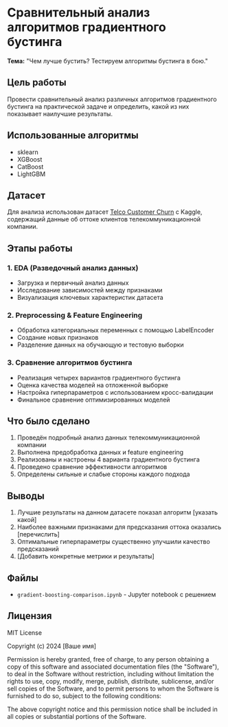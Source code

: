 # Сравнительный анализ алгоритмов градиентного бустинга

**Тема:** "Чем лучше бустить? Тестируем алгоритмы бустинга в бою."

## Цель работы
Провести сравнительный анализ различных алгоритмов градиентного бустинга на практической задаче и определить, какой из них показывает наилучшие результаты.

## Использованные алгоритмы
- sklearn
- XGBoost
- CatBoost
- LightGBM

## Датасет
Для анализа использован датасет [Telco Customer Churn](https://www.kaggle.com/blastchar/telco-customer-churn) с Kaggle, содержащий данные об оттоке клиентов телекоммуникационной компании.

## Этапы работы

### 1. EDA (Разведочный анализ данных)
- Загрузка и первичный анализ данных
- Исследование зависимостей между признаками
- Визуализация ключевых характеристик датасета

### 2. Preprocessing & Feature Engineering
- Обработка категориальных переменных с помощью LabelEncoder
- Создание новых признаков
- Разделение данных на обучающую и тестовую выборки

### 3. Сравнение алгоритмов бустинга
- Реализация четырех вариантов градиентного бустинга
- Оценка качества моделей на отложенной выборке
- Настройка гиперпараметров с использованием кросс-валидации
- Финальное сравнение оптимизированных моделей

## Что было сделано
1. Проведён подробный анализ данных телекоммуникационной компании
2. Выполнена предобработка данных и feature engineering
3. Реализованы и настроены 4 варианта градиентного бустинга
4. Проведено сравнение эффективности алгоритмов
5. Определены сильные и слабые стороны каждого подхода

## Выводы
1. Лучшие результаты на данном датасете показал алгоритм [указать какой]
2. Наиболее важными признаками для предсказания оттока оказались [перечислить]
3. Оптимальные гиперпараметры существенно улучшили качество предсказаний
4. [Добавить конкретные метрики и результаты]

## Файлы
- `gradient-boosting-comparison.ipynb` - Jupyter notebook с решением


## Лицензия
MIT License

Copyright (c) 2024 [Ваше имя]

Permission is hereby granted, free of charge, to any person obtaining a copy of this software and associated documentation files (the "Software"), to deal in the Software without restriction, including without limitation the rights to use, copy, modify, merge, publish, distribute, sublicense, and/or sell copies of the Software, and to permit persons to whom the Software is furnished to do so, subject to the following conditions:

The above copyright notice and this permission notice shall be included in all copies or substantial portions of the Software. 